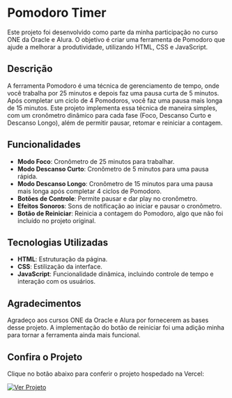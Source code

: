 # Pomodoro Timer

Este projeto foi desenvolvido como parte da minha participação no curso ONE da Oracle e Alura. O objetivo é criar uma ferramenta de Pomodoro que ajude a melhorar a produtividade, utilizando HTML, CSS e JavaScript.

## Descrição

A ferramenta Pomodoro é uma técnica de gerenciamento de tempo, onde você trabalha por 25 minutos e depois faz uma pausa curta de 5 minutos. Após completar um ciclo de 4 Pomodoros, você faz uma pausa mais longa de 15 minutos. Este projeto implementa essa técnica de maneira simples, com um cronômetro dinâmico para cada fase (Foco, Descanso Curto e Descanso Longo), além de permitir pausar, retomar e reiniciar a contagem.

## Funcionalidades

- **Modo Foco**: Cronômetro de 25 minutos para trabalhar.
- **Modo Descanso Curto**: Cronômetro de 5 minutos para uma pausa rápida.
- **Modo Descanso Longo**: Cronômetro de 15 minutos para uma pausa mais longa após completar 4 ciclos de Pomodoro.
- **Botões de Controle**: Permite pausar e dar play no cronômetro.
- **Efeitos Sonoros**: Sons de notificação ao iniciar e pausar o cronômetro.
- **Botão de Reiniciar**: Reinicia a contagem do Pomodoro, algo que não foi incluído no projeto original.

## Tecnologias Utilizadas

- **HTML**: Estruturação da página.
- **CSS**: Estilização da interface.
- **JavaScript**: Funcionalidade dinâmica, incluindo controle de tempo e interação com os usuários.

## Agradecimentos

Agradeço aos cursos ONE da Oracle e Alura por fornecerem as bases desse projeto. A implementação do botão de reiniciar foi uma adição minha para tornar a ferramenta ainda mais funcional.

## Confira o Projeto

Clique no botão abaixo para conferir o projeto hospedado na Vercel:

[![Ver Projeto](https://img.shields.io/badge/Ver_Projeto-Vercel-blue)](https://linkdoprojeto.vercel.app)

